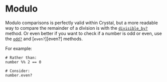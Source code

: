 # Modulo

Modulo comparisons is perfectly valid within Crystal, but a more readable way to compare the remainder of a division is with the [`divisible_by?`][divisible_by] method.
Or even better if you want to check if a number is odd or even, use the [`odd?`][odd?] and [`even?`][even?] methods.

For example:

```crystal
# Rather than:
number %% 2 == 0

# Consider:
number.even?
```

[divisible_by]: https://crystal-lang.org/api/latest/Int.html#divisible_by%%3F%%28num%%29%%3ABool-instance-method
[odd?]: https://crystal-lang.org/api/Int.html#odd%%3F%%3ABool-instance-method
[even]: https://crystal-lang.org/api/Int.html#odd%%3F%%3ABool-instance-method
